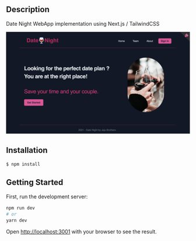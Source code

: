 ## Description


Date Night WebApp implementation using Next.js / TailwindCSS

![preview](https://github.com/JejuBrothers/date-night-frontend/blob/main/images/date_night_preview.png)

## Installation

```bash
$ npm install
```

## Getting Started

First, run the development server:

```bash
npm run dev
# or
yarn dev
```

Open [http://localhost:3001](http://localhost:3001) with your browser to see the result.
